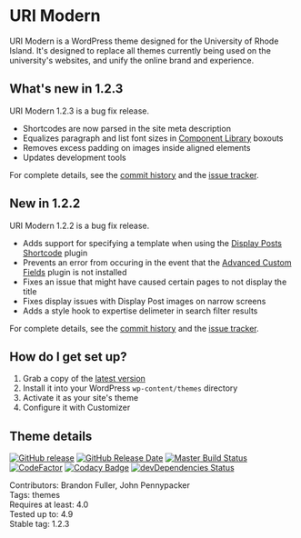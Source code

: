 # URI Modern

URI Modern is a WordPress theme designed for the University of Rhode Island. It's designed to replace all themes currently being used on the university's websites, and unify the online brand and experience. 

## What's new in 1.2.3

URI Modern 1.2.3 is a bug fix release.

* Shortcodes are now parsed in the site meta description
* Equalizes paragraph and list font sizes in [Component Library](https://github.com/uriweb/uri-component-library) boxouts
* Removes excess padding on images inside aligned elements
* Updates development tools

For complete details, see the [commit history](https://github.com/uriweb/uri-modern/pull/138/commits) and the [issue tracker](https://github.com/uriweb/uri-modern/issues). 

## New in 1.2.2

URI Modern 1.2.2 is a bug fix release.

* Adds support for specifying a template when using the [Display Posts Shortcode](https://github.com/billerickson/display-posts-shortcode) plugin
* Prevents an error from occuring in the event that the [Advanced Custom Fields](https://www.advancedcustomfields.com) plugin is not installed
* Fixes an issue that might have caused certain pages to not display the title
* Fixes display issues with Display Post images on narrow screens
* Adds a style hook to expertise delimeter in search filter results

For complete details, see the [commit history](https://github.com/uriweb/uri-modern/pull/136/commits) and the [issue tracker](https://github.com/uriweb/uri-modern/issues). 

## How do I get set up?

1. Grab a copy of the [latest version](https://github.com/uriweb/uri-modern/releases/latest)
2. Install it into your WordPress `wp-content/themes` directory
3. Activate it as your site's theme
4. Configure it with Customizer

## Theme details

[![GitHub release](https://img.shields.io/github/release/uriweb/uri-modern.svg)](https://github.com/uriweb/uri-modern/releases/latest)
[![GitHub Release Date](https://img.shields.io/github/release-date/uriweb/uri-modern.svg)](https://github.com/uriweb/uri-modern/releases/latest)
[![Master Build Status](https://travis-ci.org/uriweb/uri-modern.svg?branch=master "Master build status")](https://travis-ci.org/uriweb/uri-modern)
[![CodeFactor](https://www.codefactor.io/repository/github/uriweb/uri-modern/badge/master)](https://www.codefactor.io/repository/github/uriweb/uri-modern/overview/master)
[![Codacy Badge](https://img.shields.io/codacy/grade/cc0b943ef637481b87d3b17ff9f5b1c0.svg)](https://www.codacy.com/app/uriweb/uri-modern?utm_source=github.com&amp;utm_medium=referral&amp;utm_content=uriweb/uri-modern&amp;utm_campaign=Badge_Grade)
[![devDependencies Status](https://david-dm.org/uriweb/uri-modern/dev-status.svg "devDependencies status")](https://david-dm.org/uriweb/uri-modern?type=dev)

Contributors: Brandon Fuller, John Pennypacker  
Tags: themes  
Requires at least: 4.0  
Tested up to: 4.9  
Stable tag: 1.2.3  